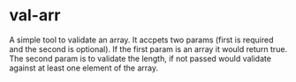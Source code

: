 # val-arr
A simple tool to validate an array. It accpets two params (first is required and the second is optional). If the first param is an array it would return true. The second param is to validate the length, if not passed would validate against at least one element of the array.
